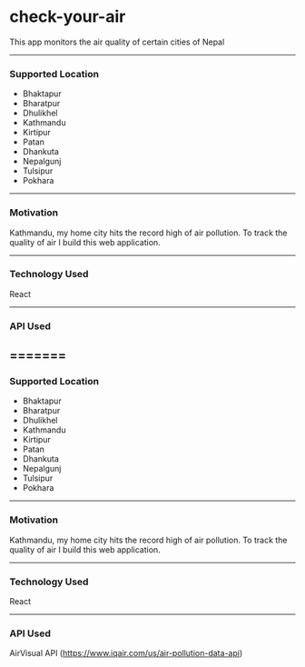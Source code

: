 # check-your-air

<p>This app monitors the air quality of certain cities of Nepal</p>


---

### Supported Location

-   Bhaktapur
-   Bharatpur
-   Dhulikhel
-   Kathmandu
-   Kirtipur
-   Patan
-   Dhankuta
-   Nepalgunj
-   Tulsipur
-   Pokhara

---

### Motivation

Kathmandu, my home city hits the record high of air pollution. To track the quality of air I build this web application.

---

### Technology Used

React

---

### API Used

=======
------------


### Supported Location 
- Bhaktapur
- Bharatpur
- Dhulikhel
- Kathmandu
- Kirtipur
- Patan
- Dhankuta
- Nepalgunj
- Tulsipur
- Pokhara

------------


### Motivation
Kathmandu, my home city hits the record high of air pollution. To track the quality of air I build this web application.

------------


### Technology Used
React 

------------


### API Used
AirVisual API (https://www.iqair.com/us/air-pollution-data-api)

